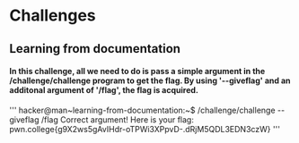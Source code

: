 # Challenges 
## Learning from documentation 
#### In this challenge, all we need to do is pass a simple argument in the /challenge/challenge program to get the flag. By using '--giveflag' and an additonal argument of '/flag', the flag is acquired.
''' hacker@man~learning-from-documentation:~$ /challenge/challenge --giveflag /flag
Correct argument! Here is your flag:
pwn.college{g9X2ws5gAvIHdr-oTPWi3XPpvD-.dRjM5QDL3EDN3czW}  '''

